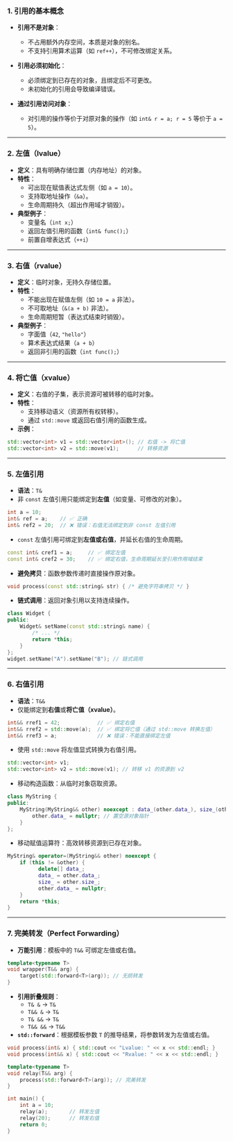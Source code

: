 ### 1. 引用的基本概念  
- **引用不是对象**：  
  - 不占用额外内存空间，本质是对象的别名。  
  - 不支持引用算术运算（如 `ref++`），不可修改绑定关系。  

- **引用必须初始化**：  
  - 必须绑定到已存在的对象，且绑定后不可更改。  
  - 未初始化的引用会导致编译错误。  

- **通过引用访问对象**：  
  - 对引用的操作等价于对原对象的操作（如 `int& r = a; r = 5` 等价于 `a = 5`）。  

---

### 2. 左值（lvalue）  
- **定义**：具有明确存储位置（内存地址）的对象。  
- **特性**：  
  - 可出现在赋值表达式左侧（如 `a = 10`）。  
  - 支持取地址操作（`&a`）。  
  - 生命周期持久（超出作用域才销毁）。  
- **典型例子**：  
  - 变量名（`int x;`）  
  - 返回左值引用的函数（`int& func();`）  
  - 前置自增表达式（`++i`）  

---

### 3. 右值（rvalue）  
- **定义**：临时对象，无持久存储位置。  
- **特性**：  
  - 不能出现在赋值左侧（如 `10 = a` 非法）。  
  - 不可取地址（`&(a + b)` 非法）。  
  - 生命周期短暂（表达式结束时销毁）。  
- **典型例子**：  
  - 字面值（`42`, `"hello"`）  
  - 算术表达式结果（`a + b`）  
  - 返回非引用的函数（`int func();`）  

---

### 4. 将亡值（xvalue）  
- **定义**：右值的子集，表示资源可被转移的临时对象。  
- **特性**：  
  - 支持移动语义（资源所有权转移）。  
  - 通过 `std::move` 或返回右值引用的函数生成。  
- **示例**：  
```cpp
std::vector<int> v1 = std::vector<int>(); // 右值 -> 将亡值
std::vector<int> v2 = std::move(v1);      // 转移资源
```
---

### 5. 左值引用  
- **语法**：`T&`   
- 非 `const` 左值引用只能绑定到**左值**（如变量、可修改的对象）。  
```cpp
int a = 10;
int& ref = a;    // ✅ 正确
int& ref2 = 20;  // ❌ 错误：右值无法绑定到非 const 左值引用
```  
- `const` 左值引用可绑定到**左值或右值**，并延长右值的生命周期。  
```cpp
const int& cref1 = a;     // ✅ 绑定左值
const int& cref2 = 30;    // ✅ 绑定右值，生命周期延长至引用作用域结束
```  
 
- **避免拷贝**：函数参数传递时直接操作原对象。  
```cpp
void process(const std::string& str) { /* 避免字符串拷贝 */ }
```  
- **链式调用**：返回对象引用以支持连续操作。  
```cpp
class Widget {
public:
    Widget& setName(const std::string& name) {
        /* ... */ 
        return *this; 
    }
};
widget.setName("A").setName("B"); // 链式调用
```  

---

### 6. 右值引用  
- **语法**：`T&&`    
- 仅能绑定到**右值**或**将亡值（xvalue）**。  
```cpp
int&& rref1 = 42;            // ✅ 绑定右值
int&& rref2 = std::move(a);  // ✅ 绑定将亡值（通过 std::move 转换左值）
int&& rref3 = a;             // ❌ 错误：不能直接绑定左值
```  
- 使用 `std::move` 将左值显式转换为右值引用。  
```cpp
std::vector<int> v1;
std::vector<int> v2 = std::move(v1); // 转移 v1 的资源到 v2
```     
- 移动构造函数：从临时对象窃取资源。  
```cpp
class MyString {
public:
    MyString(MyString&& other) noexcept : data_(other.data_), size_(other.size_) {
        other.data_ = nullptr; // 置空源对象指针
    }
};
```  
- 移动赋值运算符：高效转移资源到已存在对象。  
```cpp
MyString& operator=(MyString&& other) noexcept {
    if (this != &other) {
          delete[] data_;
          data_ = other.data_;
          size_ = other.size_;
          other.data_ = nullptr;
    }
    return *this;
}
```  

--- 

### 7. 完美转发（Perfect Forwarding）   
- **万能引用**：模板中的 `T&&` 可绑定左值或右值。  
```cpp
template<typename T>
void wrapper(T&& arg) {
    target(std::forward<T>(arg)); // 无损转发
}
```  
- **引用折叠规则**：  
    - `T& &` → `T&`  
    - `T&& &` → `T&`  
    - `T& &&` → `T&`  
    - `T&& &&` → `T&&`  
- **`std::forward`**：根据模板参数 `T` 的推导结果，将参数转发为左值或右值。  


```cpp
void process(int& x) { std::cout << "Lvalue: " << x << std::endl; }
void process(int&& x) { std::cout << "Rvalue: " << x << std::endl; }

template<typename T>
void relay(T&& arg) {
    process(std::forward<T>(arg)); // 完美转发
}

int main() {
    int a = 10;
    relay(a);       // 转发左值
    relay(20);      // 转发右值
    return 0;
}
```
